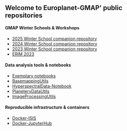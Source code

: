 ## Welcome to Europlanet-GMAP' public repositories

#### GMAP Winter Schools & Workshops
- [2025 Winter School companion repository](https://github.com/europlanet-gmap/winter-school-2025)
- [2024 Winter School companion repository](https://github.com/europlanet-gmap/winter-school-2024)
- [2023 Winter School companion repository](https://github.com/europlanet-gmap/winter-school-2023)
- [ERIM 2023](https://github.com/europlanet-gmap/erim-2023)

#### Data analysis tools & notebooks

- [Exemplary notebooks](https://github.com/europlanet-gmap/exemplary-notebooks)
- [BasemappingUtils](https://github.com/europlanet-gmap/BasemappingUtils)
- [HyperspectralData-Notebook](https://github.com/europlanet-gmap/HyperspectralData-Notebook)
- [PlaneteryDataUtils](https://github.com/europlanet-gmap/PlaneteryDataUtils)
- [ImageProcessingUtils](https://github.com/europlanet-gmap/ImageProcessingUtils)

#### Reproducible infrastructure & containers

- [Docker-ISIS](https://github.com/europlanet-gmap/docker-isis)
- [Docker-JupyterHub](https://github.com/europlanet-gmap/docker-jupyterhub)


<!--
* If you want to use emojis, here is a list: https://emojis.github.io/

**Here are some ideas to get you started:**

🙋‍♀️ A short introduction - what is your organization all about?
🌈 Contribution guidelines - how can the community get involved?
👩‍💻 Useful resources - where can the community find your docs? Is there anything else the community should know?
🍿 Fun facts - what does your team eat for breakfast?
🧙 Remember, you can do mighty things with the power of [Markdown](https://docs.github.com/github/writing-on-github/getting-started-with-writing-and-formatting-on-github/basic-writing-and-formatting-syntax)
-->
